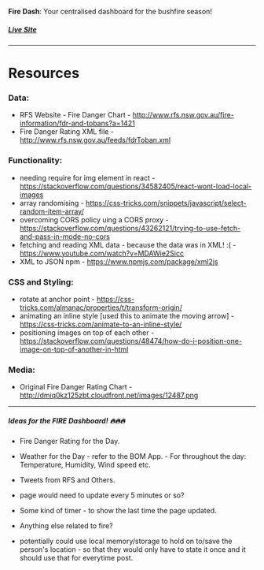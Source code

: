 **Fire Dash**: Your centralised dashboard for the bushfire season!

##### [Live Site](https://iwishjames.github.io/fireDash/)
---

# Resources
### Data:
- RFS Website - Fire Danger Chart - http://www.rfs.nsw.gov.au/fire-information/fdr-and-tobans?a=1421
- Fire Danger Rating XML file - http://www.rfs.nsw.gov.au/feeds/fdrToban.xml


### Functionality:
- needing require for img element in react - https://stackoverflow.com/questions/34582405/react-wont-load-local-images
- array randomising - https://css-tricks.com/snippets/javascript/select-random-item-array/
- overcoming CORS policy uing a CORS proxy - https://stackoverflow.com/questions/43262121/trying-to-use-fetch-and-pass-in-mode-no-cors
- fetching and reading XML data - because the data was in XML! :( - https://www.youtube.com/watch?v=MDAWie2Sicc
- XML to JSON npm  - https://www.npmjs.com/package/xml2js

### CSS and Styling:
- rotate at anchor point - https://css-tricks.com/almanac/properties/t/transform-origin/
- animating an inline style [used this to animate the moving arrow] - https://css-tricks.com/animate-to-an-inline-style/
- positioning images on top of each other - https://stackoverflow.com/questions/48474/how-do-i-position-one-image-on-top-of-another-in-html

### Media:
- Original Fire Danger Rating Chart - http://dmiq0kz125zbt.cloudfront.net/images/12487.png

---

##### Ideas for the FIRE Dashboard! 🔥🔥🔥

- Fire Danger Rating for the Day.
- Weather for the Day - refer to the BOM App. - For throughout the day: Temperature, Humidity, Wind speed etc.
- Tweets from RFS and Others.
- page would need to update every 5 minutes or so?
- Some kind of timer - to show the last time the page updated.
- Anything else related to fire?




- potentially could use local memory/storage to hold on to/save the person's location - so that they would only have to state it once and it should use that for everytime post.
